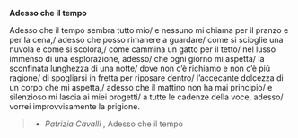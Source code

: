 **Adesso che il tempo**

Adesso che il tempo sembra tutto mio/
e nessuno mi chiama per il pranzo e per la cena,/
adesso che posso rimanere a guardare/
come si scioglie una nuvola e come si scolora,/
come cammina un gatto per il tetto/
nel lusso immenso di una esplorazione, adesso/
che ogni giorno mi aspetta/
la sconfinata lunghezza di una notte/
dove non c’è richiamo e non c’è piú ragione/
di spogliarsi in fretta per riposare dentro/
l’accecante dolcezza di un corpo che mi aspetta,/
adesso che il mattino non ha mai principio/
e silenzioso mi lascia ai miei progetti/
a tutte le cadenze della voce, adesso/
vorrei improvvisamente la prigione.

> - _Patrizia Cavalli_ , Adesso che il tempo
